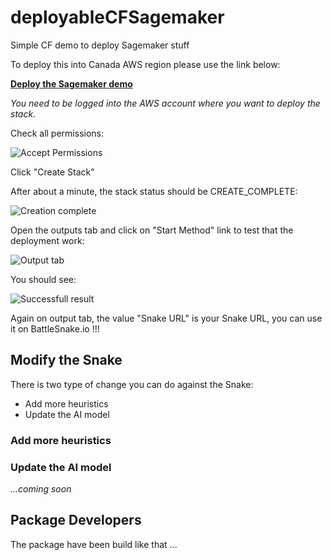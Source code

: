 # deployableCFSagemaker
Simple CF demo to deploy Sagemaker stuff


To deploy this into Canada AWS region please use the link below:

__<a href="https://ca-central-1.console.aws.amazon.com/cloudformation/home?region=ca-central-1#/stacks/create/review?templateURL=https://yvr-immersion-days.s3.ca-central-1.amazonaws.com/cloudformation/demo-sagemaker.yaml&stackName=DemoSagemaker">Deploy the Sagemaker demo</a>__

_You need to be logged into the AWS account where you want to deploy the stack._

Check all permissions:

![Accept Permissions](https://github.com/xavierraffin/deployableCFSagemaker/raw/master/Documentation/images/create-stack.png "Permission checkboxes")

Click "Create Stack"

After about a minute, the stack status should be CREATE_COMPLETE:

![Creation complete](raw/master/Documentation/images/create-complete.png "Creation complete")

Open the outputs tab and click on "Start Method" link to test that the deployment work:

![Output tab](https://github.com/xavierraffin/deployableCFSagemaker/raw/master/Documentation/images/outputs.png "Output tab")

You should see:

![Successfull result](https://github.com/xavierraffin/deployableCFSagemaker/raw/master/Documentation/images/working.png "Result")

Again on output tab, the value "Snake URL" is your Snake URL, you can use it on BattleSnake.io !!!

## Modify the Snake

There is two type of change you can do against the Snake:

- Add more heuristics
- Update the AI model

### Add more heuristics

### Update the AI model

_...coming soon_

## Package Developers

The package have been build like that ...

